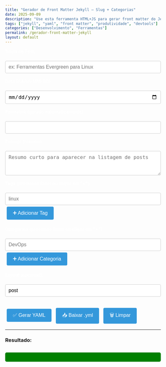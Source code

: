 ```yaml
---
title: "Gerador de Front Matter Jekyll — Slug + Categorias"
date: 2025-09-09
description: "Use esta ferramenta HTML+JS para gerar front matter do Jekyll com slug, tags e categorias automáticas — sem instalar nada, 100% offline."
tags: ["jekyll", "yaml", "front matter", "produtividade", "devtools"]
categories: ["Desenvolvimento", "Ferramentas"]
permalink: /gerador-front-matter-jekyll
layout: default
---
```








<section class="post-content">



<style>
    
    
    .form-group {
      margin-bottom: 20px;
    }
    label {
      display: block;
      margin-bottom: 5px;
      font-weight: bold;
      color: #FFFFFF;
    }
    input, textarea {
      width: 100%;
      padding: 10px;
      border: 1px solid #ccc;
      border-radius: 4px;
      font-size: 16px;
      box-sizing: border-box;
    }
    button {
      background: #3498db;
      color: white;
      border: none;
      padding: 12px 20px;
      border-radius: 4px;
      cursor: pointer;
      font-size: 16px;
      margin: 5px;
    }
    button:hover {
      background: #2980b9;
    }
    #output {
      margin-top: 30px;
      background: #008000;
      color: #ecf0f1;
      padding: 20px;
      border-radius: 6px;
      white-space: pre-wrap;
      font-family: 'Courier New', monospace;
      overflow-x: auto;
    }
    .actions {
      margin-top: 20px;
      text-align: center;
    }
    .tag-input {
      display: flex;
      gap: 5px;
      flex-wrap: wrap;
      margin-top: 5px;
    }
    .tag {
      background: #3498db;
      color: white;
      padding: 5px 10px;
      border-radius: 20px;
      font-size: 14px;
      display: inline-flex;
      align-items: center;
      gap: 5px;
    }
    .tag button {
      background: none;
      border: none;
      color: white;
      cursor: pointer;
      padding: 0;
      font-size: 14px;
      margin: 0;
    }
  </style>


<div>
    <label>Título do Post:</label><br>
    <input type="text" id="title" placeholder="ex: Ferramentas Evergreen para Linux" oninput="gerarSlug()">
  </div><br>

  <div>
    <label>Data (AAAA-MM-DD):</label><br>
    <input type="date" id="date">
  </div><br>

  <div>
    <label>Permalink (gerado automaticamente):</label><br>
    <input type="text" id="permalink" readonly>
  </div><br>

  <div>
    <label>Excerpt (resumo):</label><br>
    <textarea id="excerpt" rows="3" placeholder="Resumo curto para aparecer na listagem de posts"></textarea>
  </div><br>

  <div>
    <label>Tags (pressione Enter ou clique em "+"):</label><br>
    <input type="text" id="tag-input" placeholder="linux" onkeydown="if(event.key==='Enter') addTag(event)">
    <button type="button" onclick="addTag()">➕ Adicionar Tag</button>
    <div id="tags-container"></div>
  </div><br>

  <div>
    <label>Categories (pressione Enter ou clique em "+"):</label><br>
    <input type="text" id="category-input" placeholder="DevOps" onkeydown="if(event.key==='Enter') addCategory(event)">
    <button type="button" onclick="addCategory()">➕ Adicionar Categoria</button>
    <div id="categories-container"></div>
  </div><br>

  <div>
    <label>Layout (opcional):</label><br>
    <input type="text" id="layout" value="post">
  </div><br>

  <button onclick="gerarYAML()">✅ Gerar YAML</button>
  <button onclick="baixarYAML()">📥 Baixar .yml</button>
  <button onclick="limpar()">🗑️ Limpar</button>

  <hr>

  <div>
    <h3>Resultado:</h3>
    <pre id="output" style="background:#008000; padding:15px; border-radius:5px; white-space: pre-wrap;"></pre>
  </div>

  <script>
    let tags = [];
    let categories = [];

    function gerarSlug() {
      const title = document.getElementById('title').value;
      let slug = title
        .toLowerCase()
        .normalize('NFD').replace(/[\u0300-\u036f]/g, '') // remove acentos
        .replace(/[^a-z0-9]+/g, '-') // substitui não-alfanuméricos por -
        .replace(/^-+/, '').replace(/-+$/, ''); // remove - do início/fim
      document.getElementById('permalink').value = slug ? '/' + slug : '';
    }

    function addTag(event) {
      const input = document.getElementById('tag-input');
      const tag = input.value.trim();
      if (tag && !tags.includes(tag)) {
        tags.push(tag);
        renderTags();
        input.value = '';
      }
      if (event) event.preventDefault();
    }

    function renderTags() {
      const container = document.getElementById('tags-container');
      container.innerHTML = '';
      tags.forEach((tag, index) => {
        const span = document.createElement('span');
        span.innerHTML = `${tag} <button type="button" onclick="removeTag(${index})" style="margin-left:5px;">×</button> `;
        container.appendChild(span);
      });
    }

    function removeTag(index) {
      tags.splice(index, 1);
      renderTags();
    }

    function addCategory(event) {
      const input = document.getElementById('category-input');
      const cat = input.value.trim();
      if (cat && !categories.includes(cat)) {
        categories.push(cat);
        renderCategories();
        input.value = '';
      }
      if (event) event.preventDefault();
    }

    function renderCategories() {
      const container = document.getElementById('categories-container');
      container.innerHTML = '';
      categories.forEach((cat, index) => {
        const span = document.createElement('span');
        span.innerHTML = `${cat} <button type="button" onclick="removeCategory(${index})" style="margin-left:5px;">×</button> `;
        container.appendChild(span);
      });
    }

    function removeCategory(index) {
      categories.splice(index, 1);
      renderCategories();
    }

    function escapeYAML(str) {
      if (!str) return '';
      return str.replace(/\\/g, '\\\\').replace(/"/g, '\\"');
    }

    function gerarYAML() {
      const title = document.getElementById('title').value.trim();
      const date = document.getElementById('date').value;
      const permalink = document.getElementById('permalink').value.trim();
      const excerpt = document.getElementById('excerpt').value.trim();
      const layout = document.getElementById('layout').value.trim();

      if (!title || !date || !permalink) {
        alert("Preencha Título, Data e Permalink.");
        return;
      }

      let yaml = "---\n";
      yaml += `title: "${escapeYAML(title)}"\n`;
      yaml += `date: ${date}\n`;
      if (excerpt) yaml += `excerpt: "${escapeYAML(excerpt)}"\n`;
      if (tags.length > 0) yaml += `tags: [${tags.map(t => `"${escapeYAML(t)}"`).join(', ')}]\n`;
      if (categories.length > 0) yaml += `categories: [${categories.map(c => `"${escapeYAML(c)}"`).join(', ')}]\n`;
      yaml += `permalink: ${permalink}\n`;
      if (layout) yaml += `layout: ${layout}\n`;
      yaml += "---\n";

      document.getElementById('output').textContent = yaml;
    }

    function baixarYAML() {
      const output = document.getElementById('output').textContent;
      if (!output) {
        alert("Gere o YAML primeiro.");
        return;
      }

      const slug = document.getElementById('permalink').value.replace(/^\/+/, '') || 'post';
      const filename = `${slug}.yml`;

      const blob = new Blob([output], { type: 'text/yaml' });
      const url = URL.createObjectURL(blob);
      const a = document.createElement('a');
      a.href = url;
      a.download = filename;
      document.body.appendChild(a);
      a.click();
      document.body.removeChild(a);
      URL.revokeObjectURL(url);
    }

    function limpar() {
      document.getElementById('title').value = '';
      document.getElementById('date').value = '';
      document.getElementById('permalink').value = '';
      document.getElementById('excerpt').value = '';
      document.getElementById('layout').value = 'post';
      tags = [];
      categories = [];
      renderTags();
      renderCategories();
      document.getElementById('output').textContent = '';
    }

    // Define data de hoje por padrão
    window.onload = function() {
      const hoje = new Date().toISOString().split('T')[0];
      document.getElementById('date').value = hoje;
    };
  </script>

